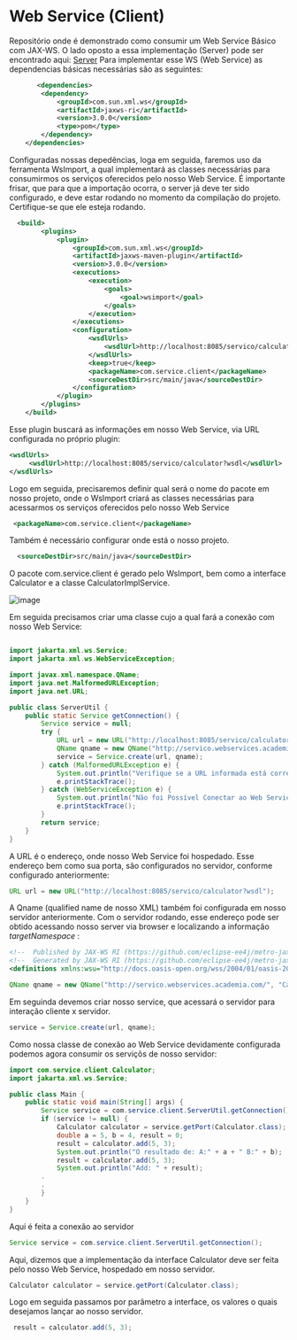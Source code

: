 # Web Service (Client)
Repositório onde é demonstrado como consumir um Web Service Básico com JAX-WS.
O lado oposto a essa implementação (Server) pode ser encontrado aqui: [Server](https://github.com/lschlestein/WSCalculatorServer.git)
Para implementar esse WS (Web Service) as dependencias básicas necessárias são as seguintes:

``` xml
       <dependencies>
        <dependency>
            <groupId>com.sun.xml.ws</groupId>
            <artifactId>jaxws-ri</artifactId>
            <version>3.0.0</version>
            <type>pom</type>
        </dependency>
    </dependencies>
```

Configuradas nossas depedências, loga em seguida, faremos uso da ferramenta WsImport, a qual implementará as classes necessárias para consumirmos os serviços oferecidos pelo nosso Web Service.
É importante frisar, que para que a importação ocorra, o server já deve ter sido configurado, e deve estar rodando no momento da compilação do projeto. Certifique-se que ele esteja rodando.

``` xml
  <build>
        <plugins>
            <plugin>
                <groupId>com.sun.xml.ws</groupId>
                <artifactId>jaxws-maven-plugin</artifactId>
                <version>3.0.0</version>
                <executions>
                    <execution>
                        <goals>
                            <goal>wsimport</goal>
                        </goals>
                    </execution>
                </executions>
                <configuration>
                    <wsdlUrls>
                        <wsdlUrl>http://localhost:8085/servico/calculator?wsdl</wsdlUrl>
                    </wsdlUrls>
                    <keep>true</keep>
                    <packageName>com.service.client</packageName>
                    <sourceDestDir>src/main/java</sourceDestDir>
                </configuration>
            </plugin>
        </plugins>
    </build>
```

Esse plugin buscará as informações em nosso Web Service, via URL configurada no próprio plugin:
``` xml
<wsdlUrls>
     <wsdlUrl>http://localhost:8085/servico/calculator?wsdl</wsdlUrl>
</wsdlUrls>
```

Logo em seguida, precisaremos definir qual será o nome do pacote em nosso projeto, onde o WsImport criará as classes necessárias para acessarmos os serviços oferecidos pelo nosso Web Service

```xml
 <packageName>com.service.client</packageName>
```

Também é necessário configurar onde está o nosso projeto.
``` xml
  <sourceDestDir>src/main/java</sourceDestDir>
```
O pacote com.service.client é gerado pelo WsImport, bem como a interface Calculator e a classe CalculatorImplService.

![image](https://github.com/lschlestein/WSCalculatorClient/assets/103784532/dda7b73c-c79a-46d2-92bb-e0af6d27c1ff)

Em seguida precisamos criar uma classe cujo a qual fará a conexão com nosso Web Service:

``` java

import jakarta.xml.ws.Service;
import jakarta.xml.ws.WebServiceException;

import javax.xml.namespace.QName;
import java.net.MalformedURLException;
import java.net.URL;

public class ServerUtil {
    public static Service getConnection() {
        Service service = null;
        try {
            URL url = new URL("http://localhost:8085/servico/calculator?wsdl");
            QName qname = new QName("http://servico.webservices.academia.com/", "CalculatorImplService");
            service = Service.create(url, qname);
        } catch (MalformedURLException e) {
            System.out.println("Verifique se a URL informada está correta " + e.getMessage());
            e.printStackTrace();
        } catch (WebServiceException e) {
            System.out.println("Não foi Possível Conectar ao Web Service" + e.getMessage());
            e.printStackTrace();
        }
        return service;
    }
}
```
A URL é o endereço, onde nosso Web Service foi hospedado. Esse endereço bem como sua porta, são configurados no servidor, conforme configurado anteriormente:
``` java
URL url = new URL("http://localhost:8085/servico/calculator?wsdl");
```
A Qname (qualified name de nosso XML) também foi configurada em nosso servidor anteriormente. Com o servidor rodando, esse endereço pode ser obtido acessando nosso server via browser e localizando a informação *targetNamespace* :

 ``` xml
<!--  Published by JAX-WS RI (https://github.com/eclipse-ee4j/metro-jax-ws). RI's version is JAX-WS RI 3.0.0 git-revision#af8101a.  -->
<!--  Generated by JAX-WS RI (https://github.com/eclipse-ee4j/metro-jax-ws). RI's version is JAX-WS RI 3.0.0 git-revision#af8101a.  -->
<definitions xmlns:wsu="http://docs.oasis-open.org/wss/2004/01/oasis-200401-wss-wssecurity-utility-1.0.xsd" xmlns:wsp="http://www.w3.org/ns/ws-policy" xmlns:wsp1_2="http://schemas.xmlsoap.org/ws/2004/09/policy" xmlns:wsam="http://www.w3.org/2007/05/addressing/metadata" xmlns:soap="http://schemas.xmlsoap.org/wsdl/soap/" xmlns:tns="http://servico.webservices.academia.com/" xmlns:xsd="http://www.w3.org/2001/XMLSchema" xmlns="http://schemas.xmlsoap.org/wsdl/" targetNamespace="http://servico.webservices.academia.com/" name="CalculatorImplService">
```
``` java
QName qname = new QName("http://servico.webservices.academia.com/", "CalculatorImplService");
```

Em seguinda devemos criar nosso service, que acessará o servidor para interação cliente x servidor.
```java
service = Service.create(url, qname);
```

Como nossa classe de conexão ao Web Service devidamente configurada podemos agora consumir os serviçõs de nosso servidor:

``` java
import com.service.client.Calculator;
import jakarta.xml.ws.Service;

public class Main {
    public static void main(String[] args) {
        Service service = com.service.client.ServerUtil.getConnection();
        if (service != null) {
            Calculator calculator = service.getPort(Calculator.class);
            double a = 5, b = 4, result = 0;
            result = calculator.add(5, 3);
            System.out.println("O resultado de: A:" + a + " B:" + b);
 	        result = calculator.add(5, 3);
            System.out.println("Add: " + result);
	    .
	    .
        }
    }
}

```
Aqui é feita a conexão ao servidor
```java
Service service = com.service.client.ServerUtil.getConnection();
```
Aqui, dizemos que a implementação da interface Calculator deve ser feita pelo nosso Web Service, hospedado em nosso servidor.
``` java
Calculator calculator = service.getPort(Calculator.class);
```

Logo em seguida passamos por parâmetro a interface, os valores o quais desejamos lançar ao nosso servidor.
``` java
 result = calculator.add(5, 3);
```
